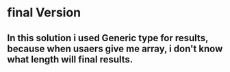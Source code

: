 # final Version
## In this solution i used Generic type for results, because when usaers give me array, i don't know what length will final results. 